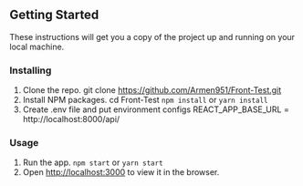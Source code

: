 ## Getting Started

These instructions will get you a copy of the project up and running on your local machine.

### Installing

1. Clone the repo.
   git clone https://github.com/Armen951/Front-Test.git
2. Install NPM packages.
   cd Front-Test
   `npm install` or `yarn install`
3. Create .env file and put environment configs
   REACT_APP_BASE_URL = http://localhost:8000/api/

### Usage

1. Run the app.
   `npm start` or `yarn start`
2. Open [http://localhost:3000](http://localhost:3000) to view it in the browser.